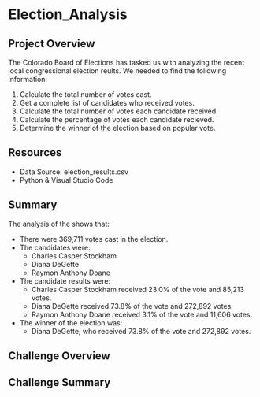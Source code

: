 # Election_Analysis

## Project Overview
The Colorado Board of Elections has tasked us with analyzing the recent local congressional election reults.  We needed to find the following information:
  1.  Calculate the total number of votes cast.
  2.  Get a complete list of candidates who received votes.
  3.  Calculate the total number of votes each candidate received.
  4.  Calculate the percentage of votes each candidate recieved.
  5.  Determine the winner of the election based on popular vote.

## Resources
- Data Source: election_results.csv
- Python & Visual Studio Code

## Summary
The analysis of the shows that:
- There were 369,711 votes cast in the election.
- The candidates were:
  - Charles Casper Stockham
  - Diana DeGette
  - Raymon Anthony Doane
- The candidate results were:
  - Charles Casper Stockham received 23.0% of the vote and 85,213 votes.
  - Diana DeGette received 73.8% of the vote and 272,892 votes.
  - Raymon Anthony Doane received 3.1% of the vote and 11,606 votes.
- The winner of the election was:
  - Diana DeGette, who received 73.8% of the vote and 272,892 votes.

## Challenge Overview


## Challenge Summary
